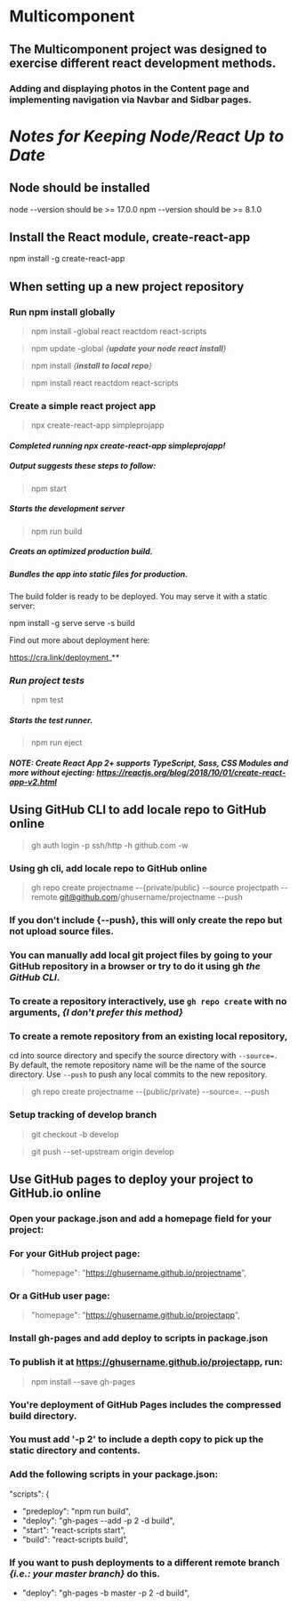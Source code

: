 # Multicomponent 
## The Multicomponent project was designed to exercise different react development methods.
### Adding and displaying photos in the Content page and implementing navigation via Navbar and Sidbar pages.

# _Notes for Keeping Node/React Up to Date_

## Node should be installed

node --version should be >= 17.0.0
npm --version should be >= 8.1.0

## Install the React module, create-react-app

npm install -g create-react-app

## When setting up a new project repository 
### **Run npm install globally**
>npm install -global react reactdom react-scripts

>npm update -global  _{**update your node react install**}_

>npm install _{**install to local repo**}_

>npm install react reactdom react-scripts

### **Create a simple react project app**
>npx create-react-app simpleprojapp

#### **_Completed running npx create-react-app simpleprojapp!_**

##### _Output suggests these steps to follow:_

>  npm start

##### **_Starts the development server_**

> npm run build

##### **_Creats an optimized production build._**
##### Bundles the app into static files for production.
The build folder is ready to be deployed.
You may serve it with a static server:

  npm install -g serve
  serve -s build

Find out more about deployment here:

  https://cra.link/deployment_**

### **_Run project tests_**

>  npm test

##### **_Starts the test runner._**

> npm run eject

##### _**NOTE: Create React App 2+ supports TypeScript, Sass, CSS Modules and more without ejecting: https://reactjs.org/blog/2018/10/01/create-react-app-v2.html**_

## **Using GitHub CLI to add locale repo to GitHub online**
> gh auth login -p ssh/http -h github.com -w

### **Using gh cli, add locale repo to GitHub online**

> gh repo create projectname --{private/public} --source projectpath --remote git@github.com/ghusername/projectname --push

### **If you don't include {--push}, this will only create the repo but not upload source files.** 

### You can manually add local git project files by going to your GitHub repository in a browser or try to do it using gh **_the GitHub CLI_**.

### To create a repository interactively, use `gh repo create` with no arguments, _{I don't prefer this method}_

### To create a remote repository from an existing local repository, 
cd into source directory and specify the source directory with `--source=.`
By default, the remote repository name will be the name of the source directory.
Use `--push` to push any local commits to the new repository.

> gh repo create projectname --{public/private} --source=. --push

### Setup tracking of develop branch
> git checkout -b develop

> git push --set-upstream origin develop

## **Use GitHub pages to deploy your project to GitHub.io online**
### Open your package.json and add a homepage field for your project:
### For your GitHub project page:
> "homepage": "https://ghusername.github.io/projectname",
### Or a GitHub user page:
> "homepage": "https://ghusername.github.io/projectapp",
### Install gh-pages and add deploy to scripts in package.json
### To publish it at https://ghusername.github.io/projectapp, run:
> npm install --save gh-pages
### You're deployment of GitHub Pages includes the compressed build directory. 
### You must add '-p 2' to include a depth copy to pick up the static directory and contents.
###  Add the following scripts in your package.json:
"scripts": {
+ "predeploy": "npm run build",
+ "deploy": "gh-pages --add -p 2 -d build",
+ "start": "react-scripts start",
+ "build": "react-scripts build",

### If you want to push deployments to a different remote branch _{i.e.: your master branch}_ do this.
+ "deploy": "gh-pages -b master -p 2 -d build",
